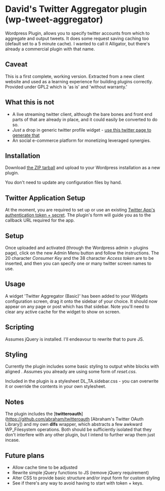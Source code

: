 David's Twitter Aggregator plugin (wp-tweet-aggregator)
===================

Wordpress Plugin, allows you to specify twitter accounts from which to aggregate and output tweets. It does some request saving caching too (default set to a 5 minute cache). I wanted to call it Alligator, but there's already a commercial plugin with that name. 

## Caveat

This is a first complete, working version. Extracted from a new client website and used as a learning experience for building plugins correctly. Provided under GPL2 which is 'as is' and 'without warranty.'

## What this is not

* A live streaming twitter client, although the bare bones and front end parts of that are already in place, and it could easily be converted to do so. 
* *Just* a drop in generic twitter profile widget - [use this twitter page to generate that](https://twitter.com/settings/widgets "Twitter widget generator")
* An social e-commerce platform for monetizing leveraged synergies.

## Installation

Download [the ZIP tarball](https://github.com/davidlowry/wp-tweet-aggregator/archive/master.zip "latest ZIP file") and upload to your Wordpress installation as a new plugin.

You don't need to update any configuration files by hand.

## Twitter Application Setup

At the moment, you are required to set up or use an existing [Twitter App's authentication token + secret](https://dev.twitter.com/apps "Create a new twitter app for authentication"). The plugin's form will guide you as to the callback URL required for the app.

## Setup

Once uploaded and activated (through the Wordpress admin > plugins page), click on the new Admin Menu button and follow the instructions. The 20 character _Consumer Key_ and the 38 character _Access token_ are to be inserted, and then you can specify one or many twitter screen names to use.

## Usage

A widget 'Twitter Aggregator (Basic)' has been added to your Widgets configuration screen, drag it onto the sidebar of your choice. It should now appear on any page or post which has that sidebar. Note you'll need to clear any active cache for the widget to show on screen.

## Scripting

Assumes jQuery is installed. I'll endeavour to rewrite that to pure JS.

## Styling

Currently the plugin includes some basic styling to output white blocks with aligned . Assumes you already are using some form of *reset.css*.

Included in the plugin is a stylesheet DL_TA.sidebar.css - you can overwrite it or override the contents in your own stylesheet. 

## Notes

The plugin includes the [**twitteroauth**](https://github.com/abraham/twitteroauth [Abraham's Twitter OAuth Library]) and my own **dlfs** wrapper, which abstracts a few awkward WP_Filesystem operations. Both should be sufficiently isolated that they don't interfere with any other plugin, but I intend to further wrap them just incase. 

## Future plans

* Allow cache time to be adjusted
* Rewrite simple jQuery functions to JS (remove jQuery requirement)
* Alter CSS to provide basic structure and/or input form for custom styling
* See if there's any way to avoid having to start with token + keys.

